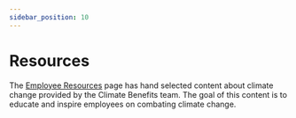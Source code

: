 ```yaml
---
sidebar_position: 10
---
```


# Resources

The [Employee Resources](https://www.app.climatebenefits.com/employee/resources) page has hand selected content about climate change provided by the Climate Benefits team. The goal of this content is to educate and inspire employees on combating climate change. 
